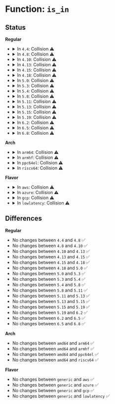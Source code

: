 # Function: <code>is_in</code>

## Status
<b>Regular</b>
<ul>
<li>
<details>
<summary>In <code>4.4</code>: Collision ⚠️</summary>

```c
int is_in(struct ip_mc_list *pmc, struct ip_sf_list *psf, int type, int gdeleted, int sdeleted);
```

**Collision:** Static-Static Collision

**Inline:** No

**Transformation:** False

**Instances:**

```
In net/ipv4/igmp.c (ffffffff81794f40)
Location: net/ipv4/igmp.c:267
Inline: False
Direct callers:
  - net/ipv4/igmp.c:add_grec
  - net/ipv4/igmp.c:add_grec
```
```
In net/ipv6/mcast.c (ffffffff817e8b60)
Location: net/ipv6/mcast.c:1468
Inline: False
Direct callers:
  - net/ipv6/mcast.c:add_grec
  - net/ipv6/mcast.c:add_grec
```
**Symbols:**

```
ffffffff81794f40-ffffffff81795036: is_in (STB_LOCAL)
ffffffff817e8b60-ffffffff817e8c48: is_in (STB_LOCAL)
```
</details>
</li>
<li>
<details>
<summary>In <code>4.8</code>: Collision ⚠️</summary>

```c
int is_in(struct ip_mc_list *pmc, struct ip_sf_list *psf, int type, int gdeleted, int sdeleted);
```

**Collision:** Static-Static Collision

**Inline:** No

**Transformation:** False

**Instances:**

```
In net/ipv4/igmp.c (ffffffff81802920)
Location: net/ipv4/igmp.c:261
Inline: False
Direct callers:
  - net/ipv4/igmp.c:add_grec
  - net/ipv4/igmp.c:add_grec
```
```
In net/ipv6/mcast.c (ffffffff818573a0)
Location: net/ipv6/mcast.c:1468
Inline: False
Direct callers:
  - net/ipv6/mcast.c:add_grec
  - net/ipv6/mcast.c:add_grec
```
**Symbols:**

```
ffffffff81802920-ffffffff81802a16: is_in (STB_LOCAL)
ffffffff818573a0-ffffffff81857488: is_in (STB_LOCAL)
```
</details>
</li>
<li>
<details>
<summary>In <code>4.10</code>: Collision ⚠️</summary>

```c
int is_in(struct ip_mc_list *pmc, struct ip_sf_list *psf, int type, int gdeleted, int sdeleted);
```

**Collision:** Static-Static Collision

**Inline:** No

**Transformation:** False

**Instances:**

```
In net/ipv4/igmp.c (ffffffff818338e0)
Location: net/ipv4/igmp.c:266
Inline: False
Direct callers:
  - net/ipv4/igmp.c:add_grec
  - net/ipv4/igmp.c:add_grec
```
```
In net/ipv6/mcast.c (ffffffff818891a0)
Location: net/ipv6/mcast.c:1482
Inline: False
Direct callers:
  - net/ipv6/mcast.c:add_grec
  - net/ipv6/mcast.c:add_grec
```
**Symbols:**

```
ffffffff818338e0-ffffffff818339d6: is_in (STB_LOCAL)
ffffffff818891a0-ffffffff81889288: is_in (STB_LOCAL)
```
</details>
</li>
<li>
<details>
<summary>In <code>4.13</code>: Collision ⚠️</summary>

```c
int is_in(struct ip_mc_list *pmc, struct ip_sf_list *psf, int type, int gdeleted, int sdeleted);
```

**Collision:** Static-Static Collision

**Inline:** No

**Transformation:** False

**Instances:**

```
In net/ipv4/igmp.c (ffffffff81854e90)
Location: net/ipv4/igmp.c:266
Inline: False
Direct callers:
  - net/ipv4/igmp.c:add_grec
  - net/ipv4/igmp.c:add_grec
```
```
In net/ipv6/mcast.c (ffffffff818af830)
Location: net/ipv6/mcast.c:1482
Inline: False
Direct callers:
  - net/ipv6/mcast.c:add_grec
  - net/ipv6/mcast.c:add_grec
```
**Symbols:**

```
ffffffff81854e90-ffffffff81854f81: is_in (STB_LOCAL)
ffffffff818af830-ffffffff818af91d: is_in (STB_LOCAL)
```
</details>
</li>
<li>
<details>
<summary>In <code>4.15</code>: Collision ⚠️</summary>

```c
int is_in(struct ip_mc_list *pmc, struct ip_sf_list *psf, int type, int gdeleted, int sdeleted);
```

**Collision:** Static-Static Collision

**Inline:** No

**Transformation:** False

**Instances:**

```
In net/ipv4/igmp.c (ffffffff818d4d40)
Location: net/ipv4/igmp.c:267
Inline: False
Direct callers:
  - net/ipv4/igmp.c:add_grec
  - net/ipv4/igmp.c:add_grec
```
```
In net/ipv6/mcast.c (ffffffff81932550)
Location: net/ipv6/mcast.c:1482
Inline: False
Direct callers:
  - net/ipv6/mcast.c:add_grec
  - net/ipv6/mcast.c:add_grec
```
**Symbols:**

```
ffffffff818d4d40-ffffffff818d4e2a: is_in (STB_LOCAL)
ffffffff81932550-ffffffff81932642: is_in (STB_LOCAL)
```
</details>
</li>
<li>
<details>
<summary>In <code>4.18</code>: Collision ⚠️</summary>

```c
int is_in(struct ip_mc_list *pmc, struct ip_sf_list *psf, int type, int gdeleted, int sdeleted);
```

**Collision:** Static-Static Collision

**Inline:** No

**Transformation:** False

**Instances:**

```
In net/ipv4/igmp.c (ffffffff8192b6a0)
Location: net/ipv4/igmp.c:267
Inline: False
Direct callers:
  - net/ipv4/igmp.c:add_grec
  - net/ipv4/igmp.c:add_grec
```
```
In net/ipv6/mcast.c (ffffffff8198b050)
Location: net/ipv6/mcast.c:1507
Inline: False
Direct callers:
  - net/ipv6/mcast.c:add_grec
  - net/ipv6/mcast.c:add_grec
```
**Symbols:**

```
ffffffff8192b6a0-ffffffff8192b789: is_in (STB_LOCAL)
ffffffff8198b050-ffffffff8198b133: is_in (STB_LOCAL)
```
</details>
</li>
<li>
<details>
<summary>In <code>5.0</code>: Collision ⚠️</summary>

```c
int is_in(struct ip_mc_list *pmc, struct ip_sf_list *psf, int type, int gdeleted, int sdeleted);
```

**Collision:** Static-Static Collision

**Inline:** No

**Transformation:** False

**Instances:**

```
In net/ipv4/igmp.c (ffffffff8195ab30)
Location: net/ipv4/igmp.c:264
Inline: False
Direct callers:
  - net/ipv4/igmp.c:add_grec
  - net/ipv4/igmp.c:add_grec
```
```
In net/ipv6/mcast.c (ffffffff819c1970)
Location: net/ipv6/mcast.c:1507
Inline: False
Direct callers:
  - net/ipv6/mcast.c:add_grec
  - net/ipv6/mcast.c:add_grec
```
**Symbols:**

```
ffffffff8195ab30-ffffffff8195ac19: is_in (STB_LOCAL)
ffffffff819c1970-ffffffff819c1a53: is_in (STB_LOCAL)
```
</details>
</li>
<li>
<details>
<summary>In <code>5.3</code>: Collision ⚠️</summary>

```c
int is_in(struct ip_mc_list *pmc, struct ip_sf_list *psf, int type, int gdeleted, int sdeleted);
```

**Collision:** Static-Static Collision

**Inline:** No

**Transformation:** False

**Instances:**

```
In net/ipv4/igmp.c (ffffffff819bf7c0)
Location: net/ipv4/igmp.c:272
Inline: False
Direct callers:
  - net/ipv4/igmp.c:add_grec
  - net/ipv4/igmp.c:add_grec
```
```
In net/ipv6/mcast.c (ffffffff81a30780)
Location: net/ipv6/mcast.c:1506
Inline: False
Direct callers:
  - net/ipv6/mcast.c:add_grec
  - net/ipv6/mcast.c:add_grec
```
**Symbols:**

```
ffffffff819bf7c0-ffffffff819bf8b9: is_in (STB_LOCAL)
ffffffff81a30780-ffffffff81a3086d: is_in (STB_LOCAL)
```
</details>
</li>
<li>
<details>
<summary>In <code>5.4</code>: Collision ⚠️</summary>

```c
int is_in(struct ip_mc_list *pmc, struct ip_sf_list *psf, int type, int gdeleted, int sdeleted);
```

**Collision:** Static-Static Collision

**Inline:** No

**Transformation:** False

**Instances:**

```
In net/ipv4/igmp.c (ffffffff819f6360)
Location: net/ipv4/igmp.c:272
Inline: False
Direct callers:
  - net/ipv4/igmp.c:add_grec
  - net/ipv4/igmp.c:add_grec
```
```
In net/ipv6/mcast.c (ffffffff81a672d0)
Location: net/ipv6/mcast.c:1506
Inline: False
Direct callers:
  - net/ipv6/mcast.c:add_grec
  - net/ipv6/mcast.c:add_grec
```
**Symbols:**

```
ffffffff819f6360-ffffffff819f6459: is_in (STB_LOCAL)
ffffffff81a672d0-ffffffff81a673bd: is_in (STB_LOCAL)
```
</details>
</li>
<li>
<details>
<summary>In <code>5.8</code>: Collision ⚠️</summary>

```c
int is_in(struct ip_mc_list *pmc, struct ip_sf_list *psf, int type, int gdeleted, int sdeleted);
```

**Collision:** Static-Static Collision

**Inline:** No

**Transformation:** False

**Instances:**

```
In net/ipv4/igmp.c (ffffffff81ae4840)
Location: net/ipv4/igmp.c:270
Inline: False
Direct callers:
  - net/ipv4/igmp.c:add_grec
  - net/ipv4/igmp.c:add_grec
```
```
In net/ipv6/mcast.c (ffffffff81b5fd00)
Location: net/ipv6/mcast.c:1503
Inline: False
Direct callers:
  - net/ipv6/mcast.c:add_grec
  - net/ipv6/mcast.c:add_grec
```
**Symbols:**

```
ffffffff81ae4840-ffffffff81ae4923: is_in (STB_LOCAL)
ffffffff81b5fd00-ffffffff81b5fdd8: is_in (STB_LOCAL)
```
</details>
</li>
<li>
<details>
<summary>In <code>5.11</code>: Collision ⚠️</summary>

```c
int is_in(struct ip_mc_list *pmc, struct ip_sf_list *psf, int type, int gdeleted, int sdeleted);
```

**Collision:** Static-Static Collision

**Inline:** No

**Transformation:** False

**Instances:**

```
In net/ipv4/igmp.c (ffffffff81af16f0)
Location: net/ipv4/igmp.c:270
Inline: False
Direct callers:
  - net/ipv4/igmp.c:add_grec
  - net/ipv4/igmp.c:add_grec
```
```
In net/ipv6/mcast.c (ffffffff81b6e470)
Location: net/ipv6/mcast.c:1503
Inline: False
Direct callers:
  - net/ipv6/mcast.c:add_grec
  - net/ipv6/mcast.c:add_grec
```
**Symbols:**

```
ffffffff81af16f0-ffffffff81af17d3: is_in (STB_LOCAL)
ffffffff81b6e470-ffffffff81b6e548: is_in (STB_LOCAL)
```
</details>
</li>
<li>
<details>
<summary>In <code>5.13</code>: Collision ⚠️</summary>

```c
int is_in(struct ip_mc_list *pmc, struct ip_sf_list *psf, int type, int gdeleted, int sdeleted);
```

**Collision:** Static-Static Collision

**Inline:** No

**Transformation:** False

**Instances:**

```
In net/ipv4/igmp.c (ffffffff81adcee0)
Location: net/ipv4/igmp.c:270
Inline: False
Direct callers:
  - net/ipv4/igmp.c:add_grec
  - net/ipv4/igmp.c:add_grec
```
```
In net/ipv6/mcast.c (ffffffff81b5c830)
Location: net/ipv6/mcast.c:1647
Inline: False
Direct callers:
  - net/ipv6/mcast.c:add_grec
  - net/ipv6/mcast.c:add_grec
```
**Symbols:**

```
ffffffff81adcee0-ffffffff81adcfc3: is_in (STB_LOCAL)
ffffffff81b5c830-ffffffff81b5c907: is_in (STB_LOCAL)
```
</details>
</li>
<li>
<details>
<summary>In <code>5.15</code>: Collision ⚠️</summary>

```c
int is_in(struct ip_mc_list *pmc, struct ip_sf_list *psf, int type, int gdeleted, int sdeleted);
```

**Collision:** Static-Static Collision

**Inline:** No

**Transformation:** False

**Instances:**

```
In net/ipv4/igmp.c (ffffffff81b9c2d0)
Location: net/ipv4/igmp.c:270
Inline: False
Direct callers:
  - net/ipv4/igmp.c:add_grec
  - net/ipv4/igmp.c:add_grec
```
```
In net/ipv6/mcast.c (ffffffff81c24080)
Location: net/ipv6/mcast.c:1642
Inline: False
Direct callers:
  - net/ipv6/mcast.c:add_grec
  - net/ipv6/mcast.c:add_grec
```
**Symbols:**

```
ffffffff81b9c2d0-ffffffff81b9c3b3: is_in (STB_LOCAL)
ffffffff81c24080-ffffffff81c24157: is_in (STB_LOCAL)
```
</details>
</li>
<li>
<details>
<summary>In <code>5.19</code>: Collision ⚠️</summary>

```c
int is_in(struct ip_mc_list *pmc, struct ip_sf_list *psf, int type, int gdeleted, int sdeleted);
```

**Collision:** Static-Static Collision

**Inline:** No

**Transformation:** False

**Instances:**

```
In net/ipv4/igmp.c (ffffffff81d2e260)
Location: net/ipv4/igmp.c:270
Inline: False
Direct callers:
  - net/ipv4/igmp.c:add_grec
  - net/ipv4/igmp.c:add_grec
```
```
In net/ipv6/mcast.c (ffffffff81dc0fb0)
Location: net/ipv6/mcast.c:1644
Inline: False
Direct callers:
  - net/ipv6/mcast.c:add_grec
  - net/ipv6/mcast.c:add_grec
```
**Symbols:**

```
ffffffff81d2e260-ffffffff81d2e3c7: is_in (STB_LOCAL)
ffffffff81dc0fb0-ffffffff81dc1108: is_in (STB_LOCAL)
```
</details>
</li>
<li>
<details>
<summary>In <code>6.2</code>: Collision ⚠️</summary>

```c
int is_in(struct ip_mc_list *pmc, struct ip_sf_list *psf, int type, int gdeleted, int sdeleted);
```

**Collision:** Static-Static Collision

**Inline:** No

**Transformation:** False

**Instances:**

```
In net/ipv4/igmp.c (ffffffff81ef61d0)
Location: net/ipv4/igmp.c:270
Inline: False
Direct callers:
  - net/ipv4/igmp.c:add_grec
  - net/ipv4/igmp.c:add_grec
```
```
In net/ipv6/mcast.c (ffffffff81f916f0)
Location: net/ipv6/mcast.c:1644
Inline: False
Direct callers:
  - net/ipv6/mcast.c:add_grec
  - net/ipv6/mcast.c:add_grec
```
**Symbols:**

```
ffffffff81ef61d0-ffffffff81ef6337: is_in (STB_LOCAL)
ffffffff81f916f0-ffffffff81f91848: is_in (STB_LOCAL)
```
</details>
</li>
<li>
<details>
<summary>In <code>6.5</code>: Collision ⚠️</summary>

```c
int is_in(struct ip_mc_list *pmc, struct ip_sf_list *psf, int type, int gdeleted, int sdeleted);
```

**Collision:** Static-Static Collision

**Inline:** No

**Transformation:** False

**Instances:**

```
In net/ipv4/igmp.c (ffffffff81f55c30)
Location: net/ipv4/igmp.c:270
Inline: False
Direct callers:
  - net/ipv4/igmp.c:add_grec
  - net/ipv4/igmp.c:add_grec
```
```
In net/ipv6/mcast.c (ffffffff81ff2010)
Location: net/ipv6/mcast.c:1644
Inline: False
Direct callers:
  - net/ipv6/mcast.c:add_grec
  - net/ipv6/mcast.c:add_grec
```
**Symbols:**

```
ffffffff81f55c30-ffffffff81f55da9: is_in (STB_LOCAL)
ffffffff81ff2010-ffffffff81ff2169: is_in (STB_LOCAL)
```
</details>
</li>
<li>
<details>
<summary>In <code>6.8</code>: Collision ⚠️</summary>

```c
int is_in(struct ip_mc_list *pmc, struct ip_sf_list *psf, int type, int gdeleted, int sdeleted);
```

**Collision:** Static-Static Collision

**Inline:** No

**Transformation:** False

**Instances:**

```
In net/ipv4/igmp.c (ffffffff8201c0a0)
Location: net/ipv4/igmp.c:272
Inline: False
Direct callers:
  - net/ipv4/igmp.c:add_grec
  - net/ipv4/igmp.c:add_grec
```
```
In net/ipv6/mcast.c (ffffffff820bfc40)
Location: net/ipv6/mcast.c:1644
Inline: False
Direct callers:
  - net/ipv6/mcast.c:add_grec
  - net/ipv6/mcast.c:add_grec
```
**Symbols:**

```
ffffffff8201c0a0-ffffffff8201c219: is_in (STB_LOCAL)
ffffffff820bfc40-ffffffff820bfd99: is_in (STB_LOCAL)
```
</details>
</li>
</ul>
<b>Arch</b>
<ul>
<li>
<details>
<summary>In <code>arm64</code>: Collision ⚠️</summary>

```c
int is_in(struct ip_mc_list *pmc, struct ip_sf_list *psf, int type, int gdeleted, int sdeleted);
```

**Collision:** Static-Static Collision

**Inline:** No

**Transformation:** False

**Instances:**

```
In net/ipv4/igmp.c (ffff800010cacca8)
Location: net/ipv4/igmp.c:272
Inline: False
Direct callers:
  - net/ipv4/igmp.c:add_grec
  - net/ipv4/igmp.c:add_grec
```
```
In net/ipv6/mcast.c (ffff800010d2d300)
Location: net/ipv6/mcast.c:1506
Inline: False
Direct callers:
  - net/ipv6/mcast.c:add_grec
  - net/ipv6/mcast.c:add_grec
```
**Symbols:**

```
ffff800010cacca8-ffff800010cace28: is_in (STB_LOCAL)
ffff800010d2d300-ffff800010d2d474: is_in (STB_LOCAL)
```
</details>
</li>
<li>
<details>
<summary>In <code>armhf</code>: Collision ⚠️</summary>

```c
int is_in(struct ip_mc_list *pmc, struct ip_sf_list *psf, int type, int gdeleted, int sdeleted);
```

**Collision:** Static-Static Collision

**Inline:** No

**Transformation:** False

**Instances:**

```
In net/ipv4/igmp.c (c0db91cc)
Location: net/ipv4/igmp.c:272
Inline: False
Direct callers:
  - net/ipv4/igmp.c:add_grec
  - net/ipv4/igmp.c:add_grec
```
```
In net/ipv6/mcast.c (c0e310fc)
Location: net/ipv6/mcast.c:1506
Inline: False
Direct callers:
  - net/ipv6/mcast.c:add_grec
  - net/ipv6/mcast.c:add_grec
```
**Symbols:**

```
c0db91cc-c0db9328: is_in (STB_LOCAL)
c0e310fc-c0e31268: is_in (STB_LOCAL)
```
</details>
</li>
<li>
<details>
<summary>In <code>ppc64el</code>: Collision ⚠️</summary>

```c
int is_in(struct ip_mc_list *pmc, struct ip_sf_list *psf, int type, int gdeleted, int sdeleted);
```

**Collision:** Static-Static Collision

**Inline:** No

**Transformation:** False

**Instances:**

```
In net/ipv4/igmp.c (c000000000dc2cf0)
Location: net/ipv4/igmp.c:272
Inline: False
Direct callers:
  - net/ipv4/igmp.c:add_grec
  - net/ipv4/igmp.c:add_grec
```
```
In net/ipv6/mcast.c (c000000000e5ef40)
Location: net/ipv6/mcast.c:1506
Inline: False
Direct callers:
  - net/ipv6/mcast.c:add_grec
  - net/ipv6/mcast.c:add_grec
```
**Symbols:**

```
c000000000dc2cf0-c000000000dc2ecc: is_in (STB_LOCAL)
c000000000e5ef40-c000000000e5f124: is_in (STB_LOCAL)
```
</details>
</li>
<li>
<details>
<summary>In <code>riscv64</code>: Collision ⚠️</summary>

```c
int is_in(struct ip_mc_list *pmc, struct ip_sf_list *psf, int type, int gdeleted, int sdeleted);
```

**Collision:** Static-Static Collision

**Inline:** No

**Transformation:** False

**Instances:**

```
In net/ipv4/igmp.c (ffffffe000806b04)
Location: net/ipv4/igmp.c:272
Inline: False
Direct callers:
  - net/ipv4/igmp.c:add_grec
  - net/ipv4/igmp.c:add_grec
```
```
In net/ipv6/mcast.c (ffffffe00086d3b6)
Location: net/ipv6/mcast.c:1506
Inline: False
Direct callers:
  - net/ipv6/mcast.c:add_grec
  - net/ipv6/mcast.c:add_grec
```
**Symbols:**

```
ffffffe000806b04-ffffffe000806c16: is_in (STB_LOCAL)
ffffffe00086d3b6-ffffffe00086d4ce: is_in (STB_LOCAL)
```
</details>
</li>
</ul>
<b>Flavor</b>
<ul>
<li>
<details>
<summary>In <code>aws</code>: Collision ⚠️</summary>

```c
int is_in(struct ip_mc_list *pmc, struct ip_sf_list *psf, int type, int gdeleted, int sdeleted);
```

**Collision:** Static-Static Collision

**Inline:** No

**Transformation:** False

**Instances:**

```
In net/ipv4/igmp.c (ffffffff81996100)
Location: net/ipv4/igmp.c:272
Inline: False
Direct callers:
  - net/ipv4/igmp.c:add_grec
  - net/ipv4/igmp.c:add_grec
```
```
In net/ipv6/mcast.c (ffffffff81a06960)
Location: net/ipv6/mcast.c:1506
Inline: False
Direct callers:
  - net/ipv6/mcast.c:add_grec
  - net/ipv6/mcast.c:add_grec
```
**Symbols:**

```
ffffffff81996100-ffffffff819961f9: is_in (STB_LOCAL)
ffffffff81a06960-ffffffff81a06a4d: is_in (STB_LOCAL)
```
</details>
</li>
<li>
<details>
<summary>In <code>azure</code>: Collision ⚠️</summary>

```c
int is_in(struct ip_mc_list *pmc, struct ip_sf_list *psf, int type, int gdeleted, int sdeleted);
```

**Collision:** Static-Static Collision

**Inline:** No

**Transformation:** False

**Instances:**

```
In net/ipv4/igmp.c (ffffffff8194fbc0)
Location: net/ipv4/igmp.c:272
Inline: False
Direct callers:
  - net/ipv4/igmp.c:add_grec
  - net/ipv4/igmp.c:add_grec
```
```
In net/ipv6/mcast.c (ffffffff819c3720)
Location: net/ipv6/mcast.c:1506
Inline: False
Direct callers:
  - net/ipv6/mcast.c:add_grec
  - net/ipv6/mcast.c:add_grec
```
**Symbols:**

```
ffffffff8194fbc0-ffffffff8194fcb9: is_in (STB_LOCAL)
ffffffff819c3720-ffffffff819c380d: is_in (STB_LOCAL)
```
</details>
</li>
<li>
<details>
<summary>In <code>gcp</code>: Collision ⚠️</summary>

```c
int is_in(struct ip_mc_list *pmc, struct ip_sf_list *psf, int type, int gdeleted, int sdeleted);
```

**Collision:** Static-Static Collision

**Inline:** No

**Transformation:** False

**Instances:**

```
In net/ipv4/igmp.c (ffffffff81a009a0)
Location: net/ipv4/igmp.c:272
Inline: False
Direct callers:
  - net/ipv4/igmp.c:add_grec
  - net/ipv4/igmp.c:add_grec
```
```
In net/ipv6/mcast.c (ffffffff81a713e0)
Location: net/ipv6/mcast.c:1506
Inline: False
Direct callers:
  - net/ipv6/mcast.c:add_grec
  - net/ipv6/mcast.c:add_grec
```
**Symbols:**

```
ffffffff81a009a0-ffffffff81a00a99: is_in (STB_LOCAL)
ffffffff81a713e0-ffffffff81a714cd: is_in (STB_LOCAL)
```
</details>
</li>
<li>
<details>
<summary>In <code>lowlatency</code>: Collision ⚠️</summary>

```c
int is_in(struct ip_mc_list *pmc, struct ip_sf_list *psf, int type, int gdeleted, int sdeleted);
```

**Collision:** Static-Static Collision

**Inline:** No

**Transformation:** False

**Instances:**

```
In net/ipv4/igmp.c (ffffffff81a0ae80)
Location: net/ipv4/igmp.c:272
Inline: False
Direct callers:
  - net/ipv4/igmp.c:add_grec
  - net/ipv4/igmp.c:add_grec
```
```
In net/ipv6/mcast.c (ffffffff81a7d9f0)
Location: net/ipv6/mcast.c:1506
Inline: False
Direct callers:
  - net/ipv6/mcast.c:add_grec
  - net/ipv6/mcast.c:add_grec
```
**Symbols:**

```
ffffffff81a0ae80-ffffffff81a0af79: is_in (STB_LOCAL)
ffffffff81a7d9f0-ffffffff81a7dadd: is_in (STB_LOCAL)
```
</details>
</li>
</ul>

## Differences
<b>Regular</b>
<ul>
<li>
No changes between <code>4.4</code> and <code>4.8</code> ✅
</li>
<li>
No changes between <code>4.8</code> and <code>4.10</code> ✅
</li>
<li>
No changes between <code>4.10</code> and <code>4.13</code> ✅
</li>
<li>
No changes between <code>4.13</code> and <code>4.15</code> ✅
</li>
<li>
No changes between <code>4.15</code> and <code>4.18</code> ✅
</li>
<li>
No changes between <code>4.18</code> and <code>5.0</code> ✅
</li>
<li>
No changes between <code>5.0</code> and <code>5.3</code> ✅
</li>
<li>
No changes between <code>5.3</code> and <code>5.4</code> ✅
</li>
<li>
No changes between <code>5.4</code> and <code>5.8</code> ✅
</li>
<li>
No changes between <code>5.8</code> and <code>5.11</code> ✅
</li>
<li>
No changes between <code>5.11</code> and <code>5.13</code> ✅
</li>
<li>
No changes between <code>5.13</code> and <code>5.15</code> ✅
</li>
<li>
No changes between <code>5.15</code> and <code>5.19</code> ✅
</li>
<li>
No changes between <code>5.19</code> and <code>6.2</code> ✅
</li>
<li>
No changes between <code>6.2</code> and <code>6.5</code> ✅
</li>
<li>
No changes between <code>6.5</code> and <code>6.8</code> ✅
</li>
</ul>
<b>Arch</b>
<ul>
<li>
No changes between <code>amd64</code> and <code>arm64</code> ✅
</li>
<li>
No changes between <code>amd64</code> and <code>armhf</code> ✅
</li>
<li>
No changes between <code>amd64</code> and <code>ppc64el</code> ✅
</li>
<li>
No changes between <code>amd64</code> and <code>riscv64</code> ✅
</li>
</ul>
<b>Flavor</b>
<ul>
<li>
No changes between <code>generic</code> and <code>aws</code> ✅
</li>
<li>
No changes between <code>generic</code> and <code>azure</code> ✅
</li>
<li>
No changes between <code>generic</code> and <code>gcp</code> ✅
</li>
<li>
No changes between <code>generic</code> and <code>lowlatency</code> ✅
</li>
</ul>

